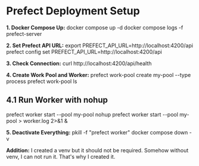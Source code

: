 # **Prefect Deployment Setup**

**1. Docker Compose Up:**
docker compose up -d
docker compose logs -f prefect-server

**2. Set Prefect API URL:**
export PREFECT_API_URL=http://localhost:4200/api
prefect config set PREFECT_API_URL=http://localhost:4200/api

**3. Check Connection:**
curl http://localhost:4200/api/health

**4. Create Work Pool and Worker:**
prefect work-pool create my-pool --type process
prefect work-pool ls

## 4.1 Run Worker with nohup
prefect worker start --pool my-pool
nohup prefect worker start --pool my-pool > worker.log 2>&1 &

**5. Deactivate Everything:**
pkill -f "prefect worker"
docker compose down -v

**Addition:** I created a venv but it should not be required. Somehow without venv, I can not run it. That's why I created it. 